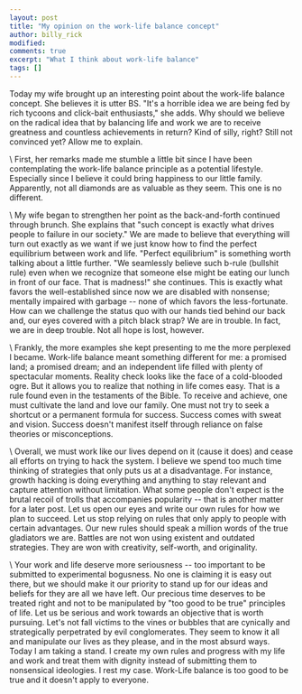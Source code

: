 ```yaml
---
layout: post
title: "My opinion on the work-life balance concept"
author: billy_rick
modified:
comments: true
excerpt: "What I think about work-life balance"
tags: []
---
```


Today my wife brought up an interesting point about the work-life balance concept. She believes it is utter BS. "It's a horrible idea we are being fed by rich tycoons and click-bait enthusiasts," she adds. Why should we believe on the radical idea that by balancing life and work we are to receive greatness and countless achievements in return? Kind of silly, right? Still not convinced yet? Allow me to explain.

\\
First, her remarks made me stumble a little bit since I have been contemplating the work-life balance principle as a potential lifestyle. Especially since I believe it could bring happiness to our little family. Apparently, not all diamonds are as valuable as they seem. This one is no different.

\\
My wife began to strengthen her point as the back-and-forth continued through brunch. She explains that "such concept is exactly what drives people to failure in our society." We are made to believe that everything will turn out exactly as we want if we just know how to find the perfect equilibrium between work and life. "Perfect equilibrium" is something worth talking about a little further. "We seamlessly believe such b-rule (bullshit rule) even when we recognize that someone else might be eating our lunch in front of our face. That is madness!" she continues. This is exactly what favors the well-established since now we are disabled with nonsense; mentally impaired with garbage -- none of which favors the less-fortunate. How can we challenge the status quo with our hands tied behind our back and, our eyes covered with a pitch black strap? We are in trouble. In fact, we are in deep trouble. Not all hope is lost, however.

\\
Frankly, the more examples she kept presenting to me the more perplexed I became. Work-life balance meant something different for me: a promised land; a promised dream; and an independent life filled with plenty of spectacular moments. Reality check looks like the face of a cold-blooded ogre. But it allows you to realize that nothing in life comes easy. That is a rule found even in the testaments of the Bible. To receive and achieve, one must cultivate the land and love our family. One must not try to seek a shortcut or a permanent formula for success. Success comes with sweat and vision. Success doesn't manifest itself through reliance on false theories or misconceptions.

\\
Overall, we must work like our lives depend on it (cause it does) and cease all efforts on trying to hack the system. I believe we spend too much time thinking of strategies that only puts us at a disadvantage. For instance, growth hacking is doing everything and anything to stay relevant and capture attention without limitation. What some people don't expect is the brutal recoil of trolls that accompanies popularity -- that is another matter for a later post. Let us open our eyes and write our own rules for how we plan to succeed. Let us stop relying on rules that only apply to people with certain advantages. Our new rules should speak a million words of the true gladiators we are. Battles are not won using existent and outdated strategies. They are won with creativity, self-worth, and originality.

\\
Your work and life deserve more seriousness -- too important to be submitted to experimental bogusness. No one is claiming it is easy out there, but we should make it our priority to stand up for our ideas and beliefs for they are all we have left. Our precious time deserves to be treated right and not to be manipulated by "too good to be true" principles of life. Let us be serious and work towards an objective that is worth pursuing. Let's not fall victims to the vines or bubbles that are cynically and strategically perpetrated by evil conglomerates. They seem to know it all and manipulate our lives as they please, and in the most absurd ways. Today I am taking a stand. I create my own rules and progress with my life and work and treat them with dignity instead of submitting them to nonsensical ideologies. I rest my case. Work-Life balance is too good to be true and it doesn't apply to everyone.
